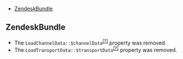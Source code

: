 - [ZendeskBundle](#zendeskbundle)

ZendeskBundle
-------------
* The `LoadChannelData::$channelData`<sup>[[?]](https://github.com/oroinc/OroCRMZendeskBundle/tree/5.0.0/Migrations/Data/Demo/ORM/LoadChannelData.php#L16 "Oro\Bundle\ZendeskBundle\Migrations\Data\Demo\ORM\LoadChannelData::$channelData")</sup> property was removed.
* The `LoadTransportData::$transportData`<sup>[[?]](https://github.com/oroinc/OroCRMZendeskBundle/tree/5.0.0/Migrations/Data/Demo/ORM/LoadTransportData.php#L11 "Oro\Bundle\ZendeskBundle\Migrations\Data\Demo\ORM\LoadTransportData::$transportData")</sup> property was removed.


